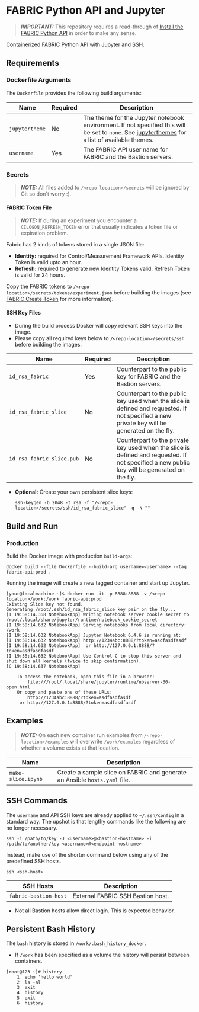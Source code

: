 # FABRIC Python API and Jupyter

> **_IMPORTANT:_** This repository requires a read-through of [Install the FABRIC Python API](https://learn.fabric-testbed.net/knowledge-base/install-the-python-api/) in order to make any sense.

Containerized FABRIC Python API with Jupyter and SSH.

## Requirements

### Dockerfile Arguments

The `Dockerfile` provides the following build arguments:

| Name           | Required | Description                                                                                                                                                                                  |
|----------------|----------|----------------------------------------------------------------------------------------------------------------------------------------------------------------------------------------------|
| `jupytertheme` | No       | The theme for the Jupyter notebook environment. If not specified this will be set to `none`. See [jupyterthemes](https://github.com/dunovank/jupyter-themes) for a list of available themes. |
| `username`     | Yes      | The FABRIC API user name for FABRIC and the Bastion servers.                                                                                                                                 |
### Secrets

> **_NOTE:_** All files added to `/<repo-location>/secrets` will be ignored by Git so don't worry :).

#### FABRIC Token File

> **_NOTE:_** If during an experiment you encounter a `CILOGON_REFRESH_TOKEN` error that usually indicates a token file or expiration problem.

Fabric has 2 kinds of tokens stored in a single JSON file:

 * **Identity:** required for Control/Measurement Framework APIs. Identity Token is valid upto an hour.
 * **Refresh:** required to generate new Identity Tokens valid. Refresh Token is valid for 24 hours.

Copy the FABRIC tokens to `/<repo-location>/secrets/tokens/experiment.json` before building the images (see [FABRIC Create Token](https://portal.fabric-testbed.net/experiments) for more information).

#### SSH Key Files

* During the build process Docker will copy relevant SSH keys into the image.
* Please copy all required keys below to `/<repo-location>/secrets/ssh` before building the images.

| Name                      | Required | Description                                                                                                                                  |
|---------------------------|----------|----------------------------------------------------------------------------------------------------------------------------------------------|
| `id_rsa_fabric`           | Yes      | Counterpart to the public key for FABRIC and the Bastion servers.                                                                            |
| `id_rsa_fabric_slice`     | No       | Counterpart to the public key used when the slice is defined and requested. If not specified a new private key will be generated on the fly. |
| `id_rsa_fabric_slice.pub` | No       | Counterpart to the private key used when the slice is defined and requested. If not specified a new public key will be generated on the fly. |

* **Optional:** Create your own persistent slice keys:

  ```shell
  ssh-keygen -b 2048 -t rsa -f "/<repo-location>/secrets/ssh/id_rsa_fabric_slice" -q -N ""
  ```

## Build and Run

### Production

Build the Docker image with production `build-arg`s:

```shell
docker build --file Dockerfile --build-arg username=<username> --tag fabric-api:prod .
```

Running the image will create a new tagged container and start up Jupyter.

```shell
[your@localmachine ~]$ docker run -it -p 8888:8888 -v /<repo-location>/work:/work fabric-api:prod
Existing Slice key not found.
Generating /root/.ssh/id_rsa_fabric_slice key pair on the fly...
[I 19:58:14.368 NotebookApp] Writing notebook server cookie secret to /root/.local/share/jupyter/runtime/notebook_cookie_secret
[I 19:58:14.632 NotebookApp] Serving notebooks from local directory: /work
[I 19:58:14.632 NotebookApp] Jupyter Notebook 6.4.6 is running at:
[I 19:58:14.632 NotebookApp] http://1234abc:8888/?token=asdfasdfasdf
[I 19:58:14.632 NotebookApp]  or http://127.0.0.1:8888/?token=asdfasdfasdf
[I 19:58:14.632 NotebookApp] Use Control-C to stop this server and shut down all kernels (twice to skip confirmation).
[C 19:58:14.637 NotebookApp]

    To access the notebook, open this file in a browser:
        file:///root/.local/share/jupyter/runtime/nbserver-30-open.html
    Or copy and paste one of these URLs:
        http://1234abc:8888/?token=asdfasdfasdf
     or http://127.0.0.1:8888/?token=asdfasdfasdf
```

## Examples

> **_NOTE:_** On each new container run examples from `/<repo-location>/examples` will overwrite `/work/examples` regardless of whether a volume exists at that location.

| Name               | Description                                                                |
|--------------------|----------------------------------------------------------------------------|
| `make-slice.ipynb` | Create a sample slice on FABRIC and generate an Ansible `hosts.yaml` file. |

## SSH Commands

The `username` and API SSH keys are already applied to `~/.ssh/config` in a standard way. The upshot is that lengthy commands like the following are no longer necessary.

```shell
ssh -i /path/to/key -J <username>@<bastion-hostname> -i /path/to/another/key <username>@<endpoint-hostname>
```

Instead, make use of the shorter command below using any of the predefined SSH hosts.

```shell
ssh <ssh-host>
```

| SSH Hosts             | Description                       |
|-----------------------|-----------------------------------|
| `fabric-bastion-host` | External FABRIC SSH Bastion host. |

* Not all Bastion hosts allow direct login. This is expected behavior.

## Persistent Bash History

The `bash` history  is stored in `/work/.bash_history_docker`.
* If `/work` has been specified as a volume the history will persist between containers.

```shell
[root@123 ~]# history
    1  echo 'hello world'
    2  ls -al
    3  exit
    4  history
    5  exit
    6  history
```